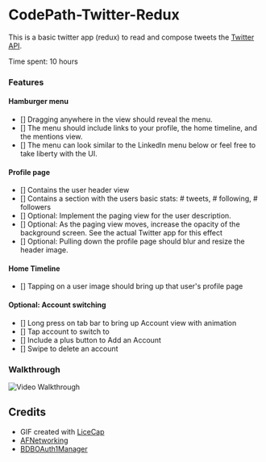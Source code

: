 CodePath-Twitter-Redux
================
This is a basic twitter app (redux) to read and compose tweets the [Twitter API](https://apps.twitter.com/).

Time spent: 10 hours

### Features

#### Hamburger menu

- [] Dragging anywhere in the view should reveal the menu.
- [] The menu should include links to your profile, the home timeline, and the mentions view.
- [] The menu can look similar to the LinkedIn menu below or feel free to take liberty with the UI.

#### Profile page

- [] Contains the user header view
- [] Contains a section with the users basic stats: # tweets, # following, # followers
- [] Optional: Implement the paging view for the user description.
- [] Optional: As the paging view moves, increase the opacity of the background screen. See the actual Twitter app for this effect
- [] Optional: Pulling down the profile page should blur and resize the header image.

#### Home Timeline

- [] Tapping on a user image should bring up that user's profile page

#### Optional: Account switching

- [] Long press on tab bar to bring up Account view with animation
- [] Tap account to switch to
- [] Include a plus button to Add an Account
- [] Swipe to delete an account

### Walkthrough
![Video Walkthrough]()

Credits
---------
* GIF created with [LiceCap](http://www.cockos.com/licecap/)
* [AFNetworking](https://github.com/AFNetworking/AFNetworking)
* [BDBOAuth1Manager](https://github.com/bdbergeron/BDBOAuth1Manager)
